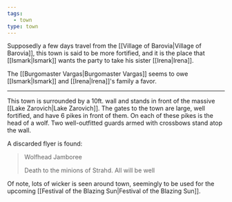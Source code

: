```yaml
---
tags:
  - town
type: town
---
```



Supposedly a few days travel from the [[Village of Barovia|Village of Barovia]], this town is said to be more fortified, and it is the place that [[Ismark|Ismark]] wants the party to take his sister [[Irena|Irena]].

The [[Burgomaster Vargas|Burgomaster Vargas]] seems to owe [[Ismark|Ismark]] and [[Irena|Irena]]'s family a favor.

-------
This town is surrounded by a 10ft. wall and stands in front of the massive [[Lake Zarovich|Lake Zarovich]]. The gates to the town are large, well fortified, and have 6 pikes in front of them. On each of these pikes is the head of a wolf. Two well-outfitted guards armed with crossbows stand atop the wall.

A discarded flyer is found: 

>Wolfhead Jamboree
>
> Death to the minions of Strahd. All will be well


Of note, lots of wicker is seen around town, seemingly to be used for the upcoming [[Festival of the Blazing Sun|Festival of the Blazing Sun]].